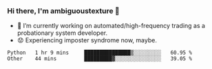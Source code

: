 ### Hi there, I'm ambiguoustexture 👋

<!--
**ambiguoustexture/ambiguoustexture** is a ✨ _special_ ✨ repository because its `README.md` (this file) appears on your GitHub profile.

Here are some ideas to get you started:
-->
- 🔭 I’m currently working on automated/high-frequency trading as a probationary system developer.
- :worried: Experiencing imposter syndrome now, maybe.

<!--START_SECTION:waka-->

```text
Python   1 hr 9 mins     ███████████████▒░░░░░░░░░   60.95 %
Other    44 mins         █████████▓░░░░░░░░░░░░░░░   39.05 %
```

<!--END_SECTION:waka-->

